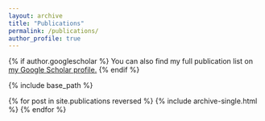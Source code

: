 ```yaml
---
layout: archive
title: "Publications"
permalink: /publications/
author_profile: true
---
```


{% if author.googlescholar %}
  You can also find my full publication list on <u><a href="{{author.googlescholar}}">my Google Scholar profile</a>.</u>
{% endif %}

{% include base_path %}

{% for post in site.publications reversed %}
  {% include archive-single.html %}
{% endfor %}
